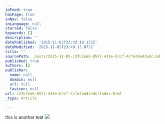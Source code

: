 ```yaml
---
inFeed: true
hasPage: true
inNav: false
inLanguage: null
starred: false
keywords: []
description: ''
datePublished: '2015-11-02T23:42:10.135Z'
dateModified: '2015-11-02T23:40:13.873Z'
title: ''
sourcePath: _posts/2015-11-02-c37b7ea6-0572-418e-bdcf-4cfe4ba43edc.md
published: true
authors: []
publisher:
  name: null
  domain: null
  url: null
  favicon: null
url: c37b7ea6-0572-418e-bdcf-4cfe4ba43edc/index.html
_type: Article

---
```

this is another test
![](https://the-grid-user-content.s3-us-west-2.amazonaws.com/99f094d4-a2f3-4e2f-a0ba-a24442247683.JPG)